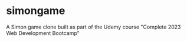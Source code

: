 # simongame
A Simon game clone built as part of the Udemy course "Complete 2023 Web Development Bootcamp"
